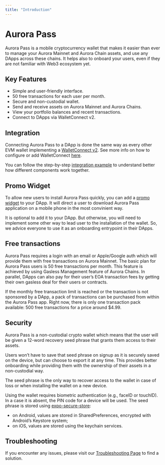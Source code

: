 ```yaml
---
title: "Introduction"
---
```


# Aurora Pass

Aurora Pass is a mobile cryptocurrency wallet that makes it easier than ever to manage your Aurora Mainnet and Aurora Chain assets, and use any DApps across these chains.
It helps also to onboard your users, even if they are not familiar with Web3 ecosystem yet.

## Key Features

- Simple and user-friendly interface.
- 50 free transactions for each user per month.
- Secure and non-custodial wallet.
- Send and receive assets on Aurora Mainnet and Aurora Chains.
- View your portfolio balances and recent transactions.
- Connect to DApps via WalletConnect v2.

## Integration

Connecting Aurora Pass to a DApp is done the same way as every other EVM wallet implementing a [WalletConnect v2](https://docs.walletconnect.com/).
See more info on how to configure or add WalletConnect [here](/onboard/wallet-connect).

You can follow the step-by-step [integration example](/onboard/integration-example) to understand better how different components work together.

## Promo Widget

To allow new users to install Aurora Pass quickly, you can add a [promo widget](/onboard/promo-widget) to your DApp.
It will direct a user to download Aurora Pass application on a mobile phone in the most convinient way.

It is optional to add it to your DApp. But otherwise, you will need to implement some other way to lead user to the installation of the wallet.
So, we advice everyone to use it as an onboarding entrypoint in their DApps.

## Free transactions

Aurora Pass requires a login with an email or Apple/Google auth which will provide them with free transactions on Aurora Mainnet.
The basic plan for Aurora Pass users is 50 free transactions per month. This feature is achieved by using Gasless Management feature of Aurora Chains.
In parallel, DApps can also pay for their user’s EOA transaction fees by getting their own gasless deal for their users or contracts.

If the monthly free transaction limit is reached or the transaction is not sponsored by a DApp, a pack of transactions can be purchased from within the Aurora Pass app.
Right now, there is only one transaction pack available: 500 free transactions for a price around $4.99.

## Security

Aurora Pass is a non-custodial crypto wallet which means that the user will be given a 12-word recovery seed phrase that grants them access to their assets.

Users won’t have to save that seed phrase on signup as it is securely saved on the device, but can choose to export it at any time.
This provides better onboarding while providing them with the ownership of their assets in a non-custodial way.

The seed phrase is the only way to recover access to the wallet in case of loss or when installing the wallet on a new device.

Using the wallet requires biometric authentication (e.g., faceID or touchID). In a case it is absent, the PIN code for a device will be used.
The seed phrase is stored using [expo-secure-store](https://docs.expo.dev/versions/latest/sdk/securestore/):

- on Android, values are stored in SharedPreferences, encrypted with Android’s Keystore system;
- on iOS, values are stored using the keychain services.

## Troubleshooting

If you encounter any issues, please visit our [Troubleshooting Page](/onboard/troubleshooting) to find a solution.
